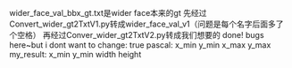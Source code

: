 wider_face_val_bbx_gt.txt是wider face本来的gt
先经过Convert_wider_gt2TxtV1.py转成wider_face_val_v1（问题是每个名字后面多了个空格）
再经过Conver_wider_gt2TxtV2.py转成我们想要的
done!
bugs here~but i dont want to change:
true pascal: x_min y_min x_max y_max
my_result:   x_min y_min width height 
